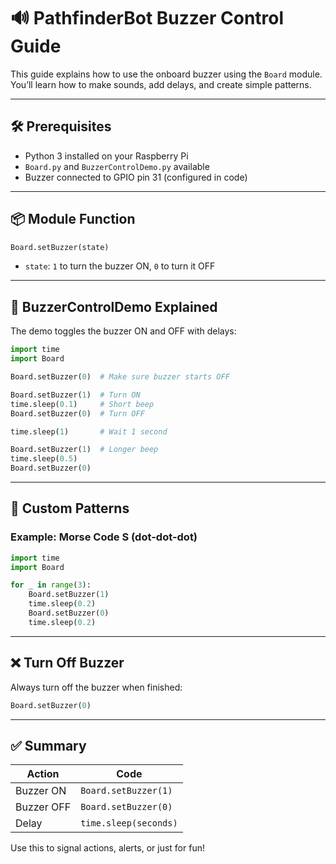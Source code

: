
# 🔊 PathfinderBot Buzzer Control Guide

This guide explains how to use the onboard buzzer using the `Board` module. You’ll learn how to make sounds, add delays, and create simple patterns.

---

## 🛠️ Prerequisites

- Python 3 installed on your Raspberry Pi
- `Board.py` and `BuzzerControlDemo.py` available
- Buzzer connected to GPIO pin 31 (configured in code)

---

## 📦 Module Function

```python
Board.setBuzzer(state)
```

- `state`: `1` to turn the buzzer ON, `0` to turn it OFF

---

## 🔁 BuzzerControlDemo Explained

The demo toggles the buzzer ON and OFF with delays:

```python
import time
import Board

Board.setBuzzer(0)  # Make sure buzzer starts OFF

Board.setBuzzer(1)  # Turn ON
time.sleep(0.1)     # Short beep
Board.setBuzzer(0)  # Turn OFF

time.sleep(1)       # Wait 1 second

Board.setBuzzer(1)  # Longer beep
time.sleep(0.5)
Board.setBuzzer(0)
```

---

## 🔔 Custom Patterns

### Example: Morse Code S (dot-dot-dot)

```python
import time
import Board

for _ in range(3):
    Board.setBuzzer(1)
    time.sleep(0.2)
    Board.setBuzzer(0)
    time.sleep(0.2)
```

---

## ❌ Turn Off Buzzer

Always turn off the buzzer when finished:

```python
Board.setBuzzer(0)
```

---

## ✅ Summary

| Action          | Code                    |
|------------------|-------------------------|
| Buzzer ON        | `Board.setBuzzer(1)`    |
| Buzzer OFF       | `Board.setBuzzer(0)`    |
| Delay            | `time.sleep(seconds)`   |

Use this to signal actions, alerts, or just for fun!

